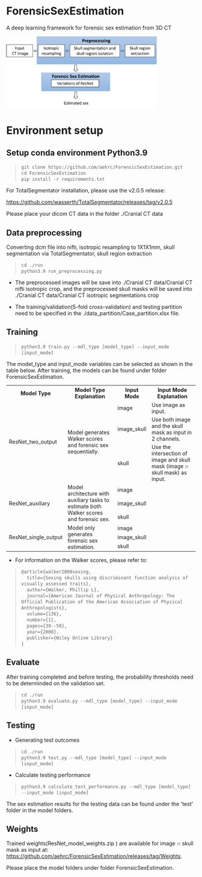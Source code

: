 # ForensicSexEstimation
A deep learning framework for forensic sex estimation from 3D CT


<img src="Workflow.png" alt="Workflow Diagram" width="400" />


# Environment setup

## Setup conda environment Python3.9

>```
>git clone https://github.com/aehrc/ForensicSexEstimation.git
>cd ForensicSexEstimation
>pip install -r requirements.txt
>```

For TotalSegmentator installation, please use the v2.0.5 release:

https://github.com/wasserth/TotalSegmentator/releases/tag/v2.0.5


Please place your dicom CT data in the folder ./Cranial CT data

## Data preprocessing

Converting dcm file into nifti, isotropic resampling to 1X1X1mm, skull segmentation via TotalSegmentator, skull region extraction

>```
>cd ./run
>python3.9 run_preprocessing.py
>```

* The preprocessed images will be save into ./Cranial CT data/Cranial CT nifti isotropic crop, and the preprocessed skull masks will be saved into ./Cranial CT data/Cranial CT isotropic segmentations crop

* The training/validation(5-fold cross-validation) and testing partition need to be specified in the ./data_partition/Case_partition.xlsx file. 

## Training

>```
>python3.9 train.py --mdl_type [model_type] --input_mode [input_mode]
>```

The model_type and input_mode variables can be selected as shown in the table below.
After training, the models can be found under folder ForensicSexEstimation.

<table>
  <tr>
    <th>Model Type</th>
    <th>Model Type Explanation</th>
    <th>Input Mode</th>
    <th>Input Mode Explanation</th>
  </tr>
  <tr>
    <td rowspan="3">ResNet_two_output</td>
    <td rowspan="3">Model generates Walker scores and forensic sex sequentially.</td>
    <td>image</td>
    <td>Use image as input.</td>
  </tr>
  <tr>
    <td>image_skull</td>
    <td>Use both image and the skull mask as input in 2 channels.</td>
  </tr>
  <tr>
    <td>skull</td>
    <td>Use the intersection of image and skull mask (image ∩ skull mask) as input.</td>
  </tr>
  <tr>
    <td rowspan="3">ResNet_auxiliary</td>
    <td rowspan="3">Model architecture with auxiliary tasks to estimate both Walker scores and forensic sex.</td>
    <td>image</td>
    <td> </td>
  </tr>
  <tr>
    <td>image_skull</td>
    <td> </td>
  </tr>
  <tr>
    <td>skull</td>
    <td> </td>
  </tr>
  <tr>
    <td rowspan="3">ResNet_single_output</td>
    <td rowspan="3">Model only generates forensic sex estimation.</td>
    <td>image</td>
    <td> </td>
  </tr>
  <tr>
    <td>image_skull</td>
    <td> </td>
  </tr>
  <tr>
    <td>skull</td>
    <td> </td>
  </tr>
</table>

* For information on the Walker scores, please refer to:
> ```
> @article{walker2008sexing, 
>   title={Sexing skulls using discriminant function analysis of visually assessed traits}, 
>   author={Walker, Phillip L}, 
>   journal={American Journal of Physical Anthropology: The Official Publication of the American Association of Physical Anthropologists}, 
>   volume={136}, 
>   number={1}, 
>   pages={39--50}, 
>   year={2008}, 
>   publisher={Wiley Online Library} 
> }
> ```


## Evaluate

After training completed and before testing, the probability thresholds need to be determinded on the validation set.

>```
>cd ./run
>python3.9 evaluate.py --mdl_type [model_type] --input_mode [input_mode]
>```


## Testing

* Generating test outcomes

>```
>cd ./run
>python3.9 test.py --mdl_type [model_type] --input_mode [input_mode]
>```

* Calculate testing performance

>```
>python3.9 calculate_test_performance.py --mdl_type [model_type] --input_mode [input_mode]
>```


The sex estimation results for the testing data can be found under the 'test' folder in the model folders.

## Weights 

Trained weights(ResNet_model_weights.zip
) are available for image ∩ skull mask as input at: https://github.com/aehrc/ForensicSexEstimation/releases/tag/Weights.

Please place the model folders under folder ForensicSexEstimation.









